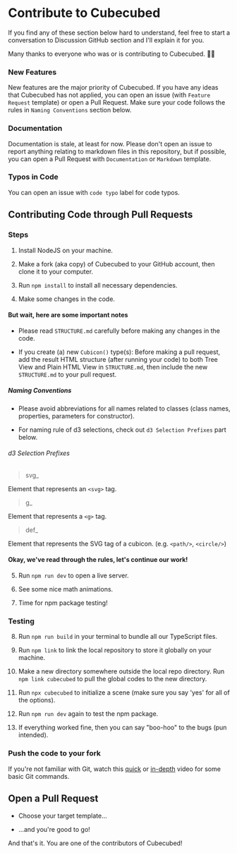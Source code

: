 # Contribute to Cubecubed

If you find any of these section below hard to understand, feel free to start a conversation to Discussion GitHub section and I'll explain it for you.

Many thanks to everyone who was or is contributing to Cubecubed. 🥳🎉

### New Features

New features are the major priority of Cubecubed. If you have any ideas that Cubecubed has not applied, you can open an issue (with `Feature Request` template) or open a Pull Request. Make sure your code follows the rules in `Naming Conventions` section below.

### Documentation

Documentation is stale, at least for now. Please don't open an issue to report anything relating to markdown files in this repository, but if possible, you can open a Pull Request with `Documentation` or `Markdown` template.

### Typos in Code

You can open an issue with `code typo` label for code typos.

## Contributing Code through Pull Requests

### Steps

1. Install NodeJS on your machine.

2. Make a fork (aka copy) of Cubecubed to your GitHub account, then clone it to your computer.

3. Run `npm install` to install all necessary dependencies.

4. Make some changes in the code.

#### But wait, here are some important notes

- Please read `STRUCTURE.md` carefully before making any changes in the code.

- If you create (a) new `Cubicon()` type(s): Before making a pull request, add the result HTML structure (after running your code) to both Tree View and Plain HTML View in `STRUCTURE.md`, then include the new `STRUCTURE.md` to your pull request.

##### Naming Conventions

- Please avoid abbreviations for all names related to classes (class names, properties, parameters for constructor).

- For naming rule of d3 selections, check out `d3 Selection Prefixes` part below.

###### d3 Selection Prefixes

> svg_

Element that represents an `<svg>` tag.

> g_

Element that represents a `<g>` tag.

> def_

Element that represents the SVG tag of a cubicon. (e.g. `<path/>`, `<circle/>`)

#### Okay, we've read through the rules, let's continue our work!

5. Run `npm run dev` to open a live server.

6. See some nice math animations.

7. Time for npm package testing!

### Testing

8. Run `npm run build` in your terminal to bundle all our TypeScript files.

9. Run `npm link` to link the local repository to store it globally on your machine.

10. Make a new directory somewhere outside the local repo directory. Run `npm link cubecubed` to pull the global codes to the new directory.

11. Run `npx cubecubed` to initialize a scene (make sure you say 'yes' for all of the options).

12. Run `npm run dev` again to test the npm package.

13. If everything worked fine, then you can say "boo-hoo" to the bugs (pun intended).

### Push the code to your fork

If you're not familiar with Git, watch this [quick](https://www.youtube.com/watch?v=hwP7WQkmECE) or [in-depth](https://www.youtube.com/watch?v=SWYqp7iY_Tc) video for some basic Git commands.

## Open a Pull Request

- Choose your target template...

- ...and you're good to go!

And that's it. You are one of the contributors of Cubecubed!
